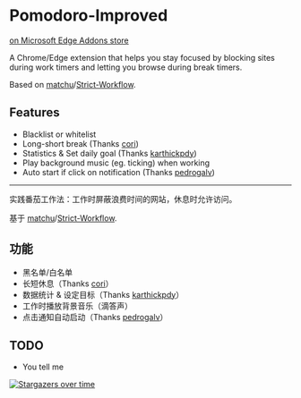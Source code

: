 # Pomodoro-Improved

[on Microsoft Edge Addons store](https://microsoftedge.microsoft.com/addons/detail/aglnejhljfcgffkmhafficfaejjbcnji)

A Chrome/Edge extension that helps you stay focused by blocking sites during work timers and letting you browse during break timers.

Based on [matchu](https://github.com/matchu)/[Strict-Workflow](https://github.com/matchu/Strict-Workflow).

## Features

- Blacklist or whitelist
- Long-short break (Thanks [cori](https://github.com/matchu/Strict-Workflow/pull/25))
- Statistics & Set daily goal (Thanks [karthickpdy](https://github.com/matchu/Strict-Workflow/pull/61))
- Play background music (eg. ticking) when working
- Auto start if click on notification (Thanks [pedrogalv](https://github.com/matchu/Strict-Workflow/pull/65))

---

实践番茄工作法：工作时屏蔽浪费时间的网站，休息时允许访问。

基于 [matchu](https://github.com/matchu)/[Strict-Workflow](https://github.com/matchu/Strict-Workflow).

## 功能

- 黑名单/白名单
- 长短休息（Thanks [cori](https://github.com/matchu/Strict-Workflow/pull/25)）
- 数据统计 & 设定目标（Thanks [karthickpdy](https://github.com/matchu/Strict-Workflow/pull/61)）
- 工作时播放背景音乐（滴答声）
- 点击通知自动启动（Thanks [pedrogalv](https://github.com/matchu/Strict-Workflow/pull/65)）

## TODO

- You tell me

[![Stargazers over time](https://starchart.cc/i207M/Pomodoro-Improved-Strict-Workflow.svg)](https://starchart.cc/i207M/Pomodoro-Improved-Strict-Workflow)
